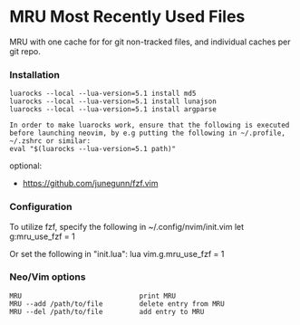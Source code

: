 # MRU Most Recently Used Files

MRU with one cache for for git non-tracked files, and individual caches per git repo. 

### Installation
    luarocks --local --lua-version=5.1 install md5
    luarocks --local --lua-version=5.1 install lunajson
    luarocks --local --lua-version=5.1 install argparse

    In order to make luarocks work, ensure that the following is executed before launching neovim, by e.g putting the following in ~/.profile, ~/.zshrc or similar:
    eval "$(luarocks --lua-version=5.1 path)"

optional:
* https://github.com/junegunn/fzf.vim


### Configuration
To utilize fzf, specify the following in ~/.config/nvim/init.vim
    let g:mru_use_fzf = 1

Or set the following in "init.lua":
    lua vim.g.mru_use_fzf = 1

### Neo/Vim options
    MRU                             print MRU
    MRU --add /path/to/file         delete entry from MRU
    MRU --del /path/to/file         add entry to MRU

